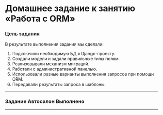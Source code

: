 # Домашнее задание к занятию «Работа с ORM»

### Цель задания

В результате выполнения задания мы сделали:

1. Подключили необходимую БД к Django-проекту.
2. Создали модели и задали правильные типы полям.
3. Реализовывали механизм миграций.
4. Работали с административной панелью.
5. Использовали разные варианты выполнения запросов при помощи ORM.
6. Передавали результаты запроса в шаблоны.

------
### Задание Автосалон Выполнено

------
